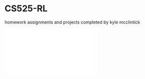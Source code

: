 # CS525-RL
homework assignments and projects completed by kyle mcclintick


![Screenshot](rlfinalprj.pdf)
